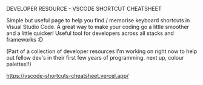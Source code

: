 DEVELOPER RESOURCE - VSCODE SHORTCUT CHEATSHEET

Simple but useful page to help you find / memorise keyboard shortcuts in Visual Studio Code. A great way to make your coding go a little smoother and a little quicker! Useful tool for developers across all stacks and frameworks :D

(Part of a collection of developer resources I'm working on right now to help out fellow dev's in their first few years of programming. next up, colour palettes!!)

https://vscode-shortcuts-cheatsheet.vercel.app/
